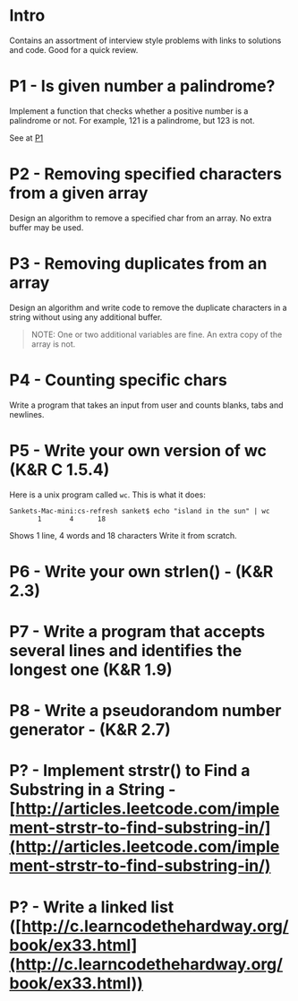 # Intro
Contains an assortment of interview style problems with links to solutions and code. Good for a quick review.

# P1 - Is given number a palindrome?
Implement a function that checks whether a positive number is a palindrome or not. For example, 121 is a palindrome, but 123 is not.

See at [P1](P1)

# P2 - Removing specified characters from a given array
Design an algorithm to remove a specified char from an array. No extra buffer may be used.

# P3 - Removing duplicates from an array
Design an algorithm and write code to remove the duplicate characters in a string without using any additional buffer. 
> NOTE: One or two additional variables are fine. An extra copy of the array is not.

# P4 - Counting specific chars 
Write a program that takes an input from user and counts blanks, tabs and newlines.

# P5 - Write your own version of wc (K&R C 1.5.4)
Here is a unix program called `wc`. This is what it does:
```
Sankets-Mac-mini:cs-refresh sanket$ echo "island in the sun" | wc
       1       4      18
```
Shows 1 line, 4 words and 18 characters
Write it from scratch.

# P6 - Write your own strlen() - (K&R 2.3)

# P7 - Write a program that accepts several lines and identifies the longest one (K&R 1.9)

# P8 - Write a pseudorandom number generator - (K&R 2.7)

# P? - Implement strstr() to Find a Substring in a String - [http://articles.leetcode.com/implement-strstr-to-find-substring-in/](http://articles.leetcode.com/implement-strstr-to-find-substring-in/)

# P? - Write a linked list ([http://c.learncodethehardway.org/book/ex33.html](http://c.learncodethehardway.org/book/ex33.html))